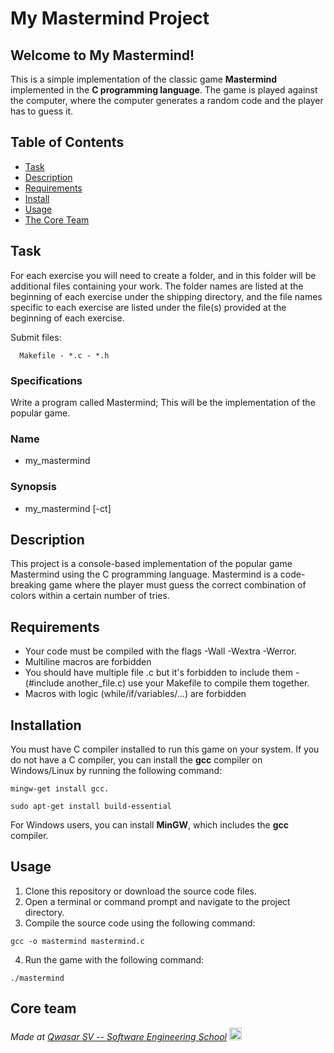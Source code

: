 # My Mastermind Project

## Welcome to My Mastermind!

This is a simple implementation of the classic game **Mastermind** implemented in the **C programming language**.
The game is played against the computer, where the computer generates a random code and the player has to guess it.

## Table of Contents

- [Task](#task)
- [Description](#description)
- [Requirements](#requirements)
- [Install](#install)
- [Usage](#usage)
- [The Core Team](#the_core_team)

## Task

For each exercise you will need to create a folder, and in this folder will be additional files containing your work.
The folder names are listed at the beginning of each exercise under the shipping directory, and the file names specific to each exercise are listed under the file(s) provided at the beginning of each exercise.

Submit files:

      Makefile - *.c - *.h

### Specifications

Write a program called Mastermind; This will be the implementation of the popular game.

### Name

- my_mastermind

### Synopsis

- my_mastermind [-ct]

## Description

This project is a console-based implementation of the popular game Mastermind using the C programming language.
Mastermind is a code-breaking game where the player must guess the correct combination of colors within a certain number of tries.

## Requirements

- Your code must be compiled with the flags -Wall -Wextra -Werror.
- Multiline macros are forbidden
- You should have multiple file .c but it's forbidden to include them - (#include another_file.c) use your Makefile to compile them together.
- Macros with logic (while/if/variables/...) are forbidden

## Installation

You must have C compiler installed to run this game on your system.
If you do not have a C compiler, you can install the **gcc** compiler on Windows/Linux by running the following command:

```
mingw-get install gcc.
```

```
sudo apt-get install build-essential
```

For Windows users, you can install **MinGW**, which includes the **gcc** compiler.

## Usage

1. Clone this repository or download the source code files.
2. Open a terminal or command prompt and navigate to the project directory.
3. Compile the source code using the following command:

```
gcc -o mastermind mastermind.c
```

4. Run the game with the following command:

```
./mastermind
```

## Core team

<span><i> Made at <a href='https://qwasar.io'>Qwasar SV -- Software Engineering School</a></i></span>
<span><img alt='Qwasar SV -- Software Engineering School Logo' src='https://storage.googleapis.com/qwasar-public/qwasar-logo_50x50.png' width='20px' /></span >
